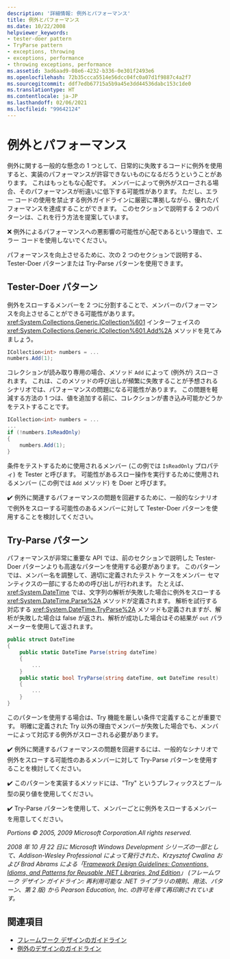 ```yaml
---
description: '詳細情報: 例外とパフォーマンス'
title: 例外とパフォーマンス
ms.date: 10/22/2008
helpviewer_keywords:
- tester-doer pattern
- TryParse pattern
- exceptions, throwing
- exceptions, performance
- throwing exceptions, performance
ms.assetid: 3ad6aad9-08e6-4232-b336-0e301f2493e6
ms.openlocfilehash: 72b35ccca5514e56dcc04fc0a07d1f9887c4a2f7
ms.sourcegitcommit: ddf7edb67715a5b9a45e3dd44536dabc153c1de0
ms.translationtype: HT
ms.contentlocale: ja-JP
ms.lasthandoff: 02/06/2021
ms.locfileid: "99642124"
---
```

# <a name="exceptions-and-performance"></a>例外とパフォーマンス

例外に関する一般的な懸念の 1 つとして、日常的に失敗するコードに例外を使用すると、実装のパフォーマンスが許容できないものになるだろうということがあります。 これはもっともな心配です。 メンバーによって例外がスローされる場合、そのパフォーマンスが桁違いに低下する可能性があります。 ただし、エラー コードの使用を禁止する例外ガイドラインに厳密に準拠しながら、優れたパフォーマンスを達成することができます。 このセクションで説明する 2 つのパターンは、これを行う方法を提案しています。

 ❌ 例外によるパフォーマンスへの悪影響の可能性が心配であるという理由で、エラー コードを使用しないでください。

 パフォーマンスを向上させるために、次の 2 つのセクションで説明する、Tester-Doer パターンまたは Try-Parse パターンを使用できます。

## <a name="tester-doer-pattern"></a>Tester-Doer パターン

 例外をスローするメンバーを 2 つに分割することで、メンバーのパフォーマンスを向上させることができる可能性があります。 <xref:System.Collections.Generic.ICollection%601> インターフェイスの <xref:System.Collections.Generic.ICollection%601.Add%2A> メソッドを見てみましょう。

```csharp
ICollection<int> numbers = ...
numbers.Add(1);
```

 コレクションが読み取り専用の場合、メソッド `Add` によって (例外が) スローされます。 これは、このメソッドの呼び出しが頻繁に失敗することが予想されるシナリオでは、パフォーマンスの問題になる可能性があります。 この問題を軽減する方法の 1 つは、値を追加する前に、コレクションが書き込み可能かどうかをテストすることです。

```csharp
ICollection<int> numbers = ...
...
if (!numbers.IsReadOnly)
{
    numbers.Add(1);
}
```

 条件をテストするために使用されるメンバー (この例では `IsReadOnly` プロパティ) を Tester と呼びます。 可能性があるスロー操作を実行するために使用されるメンバー (この例では `Add` メソッド) を Doer と呼びます。

 ✔️ 例外に関連するパフォーマンスの問題を回避するために、一般的なシナリオで例外をスローする可能性のあるメンバーに対して Tester-Doer パターンを使用することを検討してください。

## <a name="try-parse-pattern"></a>Try-Parse パターン

 パフォーマンスが非常に重要な API では、前のセクションで説明した Tester-Doer パターンよりも高速なパターンを使用する必要があります。 このパターンでは、メンバー名を調整して、適切に定義されたテスト ケースをメンバー セマンティクスの一部にするための呼び出しが行われます。 たとえば、<xref:System.DateTime> では、文字列の解析が失敗した場合に例外をスローする <xref:System.DateTime.Parse%2A> メソッドが定義されます。 解析を試行する対応する <xref:System.DateTime.TryParse%2A> メソッドも定義されますが、解析が失敗した場合は false が返され、解析が成功した場合はその結果が `out` パラメーターを使用して返されます。

```csharp
public struct DateTime
{
    public static DateTime Parse(string dateTime)
    {
        ...
    }
    public static bool TryParse(string dateTime, out DateTime result)
    {
        ...
    }
}
```

 このパターンを使用する場合は、Try 機能を厳しい条件で定義することが重要です。 明確に定義された Try 以外の理由でメンバーが失敗した場合でも、メンバーによって対応する例外がスローされる必要があります。

 ✔️ 例外に関連するパフォーマンスの問題を回避するには、一般的なシナリオで例外をスローする可能性のあるメンバーに対して Try-Parse パターンを使用することを検討してください。

 ✔️ このパターンを実装するメソッドには、"Try" というプレフィックスとブール型の戻り値を使用してください。

 ✔️ Try-Parse パターンを使用して、メンバーごとに例外をスローするメンバーを用意してください。

 *Portions © 2005, 2009 Microsoft Corporation.All rights reserved.*

 *2008 年 10 月 22 日に Microsoft Windows Development シリーズの一部として、Addison-Wesley Professional によって発行された、Krzysztof Cwalina および Brad Abrams による「[Framework Design Guidelines: Conventions, Idioms, and Patterns for Reusable .NET Libraries, 2nd Edition](https://www.informit.com/store/framework-design-guidelines-conventions-idioms-and-9780321545619)」 (フレームワーク デザイン ガイドライン: 再利用可能な .NET ライブラリの規則、用法、パターン、第 2 版) から Pearson Education, Inc. の許可を得て再印刷されています。*

## <a name="see-also"></a>関連項目

- [フレームワーク デザインのガイドライン](index.md)
- [例外のデザインのガイドライン](exceptions.md)
